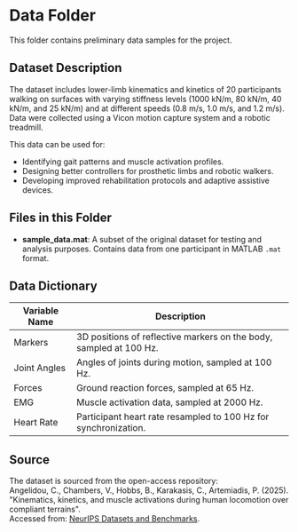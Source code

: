 # Data Folder

This folder contains preliminary data samples for the project.

## Dataset Description

The dataset includes lower-limb kinematics and kinetics of 20 participants walking on surfaces with varying stiffness levels (1000 kN/m, 80 kN/m, 40 kN/m, and 25 kN/m) and at different speeds (0.8 m/s, 1.0 m/s, and 1.2 m/s). Data were collected using a Vicon motion capture system and a robotic treadmill.

This data can be used for:
- Identifying gait patterns and muscle activation profiles.
- Designing better controllers for prosthetic limbs and robotic walkers.
- Developing improved rehabilitation protocols and adaptive assistive devices.

## Files in this Folder

- **sample_data.mat**: A subset of the original dataset for testing and analysis purposes. Contains data from one participant in MATLAB `.mat` format.

## Data Dictionary

| **Variable Name**    | **Description**                                                                                      |
|-----------------------|----------------------------------------------------------------------------------------------------|
| Markers              | 3D positions of reflective markers on the body, sampled at 100 Hz.                                  |
| Joint Angles         | Angles of joints during motion, sampled at 100 Hz.                                                  |
| Forces               | Ground reaction forces, sampled at 65 Hz.                                                          |
| EMG                  | Muscle activation data, sampled at 2000 Hz.                                                        |
| Heart Rate           | Participant heart rate resampled to 100 Hz for synchronization.                                     |

## Source

The dataset is sourced from the open-access repository:  
Angelidou, C., Chambers, V., Hobbs, B., Karakasis, C., Artemiadis, P. (2025). "Kinematics, kinetics, and muscle activations during human locomotion over compliant terrains".  
Accessed from: [NeurIPS Datasets and Benchmarks](https://neurips.cc/datasets).

